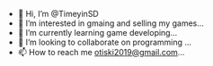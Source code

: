 - 👋 Hi, I’m @TimeyinSD
- 👀 I’m interested in gmaing and selling my games...
- 🌱 I’m currently learning game developing...
- 💞️ I’m looking to collaborate on programming ...
- 📫 How to reach me otiski2019@gmail.com...

<!---
TimeyinSD/TimeyinSD is a ✨ special developer ✨ repository because its `README.md` (this file) appears on your GitHub profile.
You can click the Preview link to take a look at your changes.
--->
